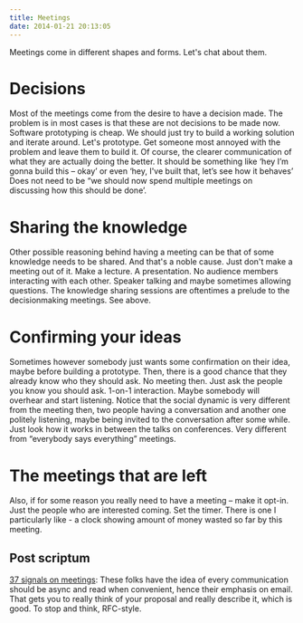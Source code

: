 ```yaml
---
title: Meetings
date: 2014-01-21 20:13:05
---
```


Meetings come in different shapes and forms. Let's chat about them.

# Decisions

Most of the meetings come from the desire to have a decision made. The
problem is in most cases is that these are not decisions to be made now.
Software prototyping is cheap. We should just try to build a working
solution and iterate around. Let's prototype. Get someone most annoyed
with the problem and leave them to build it. Of course, the clearer
communication of what they are actually doing the better. It should be
something like ‘hey I’m gonna build this – okay’ or even ‘hey, I've
built that, let’s see how it behaves’ Does not need to be “we should now spend
multiple meetings on discussing how this should be done’.

# Sharing the knowledge

Other possible reasoning behind having a meeting can be that of some
knowledge needs to be shared. And that's a noble cause. Just don't make
a meeting out of it. Make a lecture. A presentation. No audience members
interacting with each other. Speaker talking and maybe sometimes
allowing questions. The knowledge sharing sessions are oftentimes a
prelude to the decisionmaking meetings. See above.

# Confirming your ideas

Sometimes however somebody just wants some confirmation on their idea,
maybe before building a prototype. Then, there is a good chance that
they already know who they should ask. No meeting then. Just ask the
people you know you should ask. 1-on-1 interaction. Maybe somebody will
overhear and start listening. Notice that the social dynamic is very
different from the meeting then, two people having a conversation and
another one politely listening, maybe being invited to the conversation
after some while. Just look how it works in between the talks on
conferences. Very different from “everybody says everything” meetings.

# The meetings that are left

Also, if for some reason you really need to have a meeting – make
it opt-in. Just the people who are interested coming. Set the timer.
There is one I particularly like - a clock showing amount of money
wasted so far by this meeting.

## Post scriptum

[37 signals on meetings](https://m.signalvnoise.com/meetings-are-toxic/):
These folks have the idea of every communication should be async and read
when convenient, hence their emphasis on email. That gets you to really
think of your proposal and really describe it, which is good. To stop and think, RFC-style.
